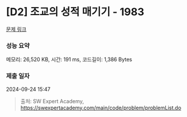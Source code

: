 # [D2] 조교의 성적 매기기 - 1983 

[문제 링크](https://swexpertacademy.com/main/code/problem/problemDetail.do?contestProbId=AV5PwGK6AcIDFAUq) 

### 성능 요약

메모리: 26,520 KB, 시간: 191 ms, 코드길이: 1,386 Bytes

### 제출 일자

2024-09-24 15:47



> 출처: SW Expert Academy, https://swexpertacademy.com/main/code/problem/problemList.do